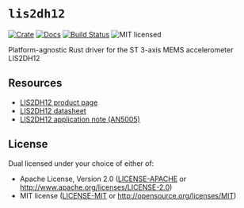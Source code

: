 # `lis2dh12`

[![Crate][crate-image]][crate-link]
[![Docs][docs-image]][docs-link]
[![Build Status][build-image]][build-link]
![MIT licensed][license-image]

Platform-agnostic Rust driver for the ST 3-axis MEMS accelerometer LIS2DH12

## Resources
- [LIS2DH12 product page][product-page]
- [LIS2DH12 datasheet][datasheet]
- [LIS2DH12 application note (AN5005)][app-note]

## License

Dual licensed under your choice of either of:

 - Apache License, Version 2.0 ([LICENSE-APACHE](LICENSE-APACHE) or
   http://www.apache.org/licenses/LICENSE-2.0)
 - MIT license ([LICENSE-MIT](LICENSE-MIT) or
   http://opensource.org/licenses/MIT)

[crate-image]: https://img.shields.io/crates/v/lis2dh12.svg
[crate-link]: https://crates.io/crates/lis2dh12
[docs-image]: https://docs.rs/lis2dh12/badge.svg
[docs-link]: https://docs.rs/lis2dh12/
[build-image]: https://github.com/tkeksa/lis2dh12/workflows/ci/badge.svg
[build-link]: https://github.com/tkeksa/lis2dh12/actions
[license-image]: https://img.shields.io/badge/license-Apache2.0/MIT-blue.svg
[product-page]: https://www.st.com/en/mems-and-sensors/lis2dh12.html
[datasheet]: https://www.st.com/resource/en/datasheet/lis2dh12.pdf
[app-note]: https://www.st.com/resource/en/application_note/dm00365457.pdf
